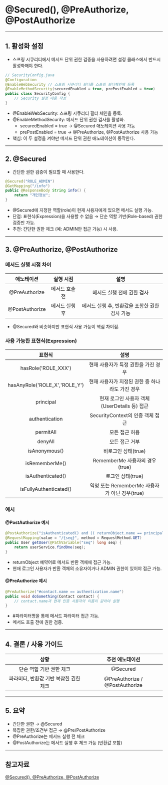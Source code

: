 # @Secured(), @PreAuthorize, @PostAuthorize

---

## 1. 활성화 설정

- 스프링 시큐리티에서 메서드 단위 권한 검증을 사용하려면 설정 클래스에서 반드시 활성화해야 한다.

```java
// SecurityConfig.java
@Configuration
@EnableWebSecurity // 스프링 시큐리티 필터를 스프링 필터체인에 등록
@EnableMethodSecurity(securedEnabled = true, prePostEnabled = true) 
public class SecurityConfig {
    // Security 설정 내용 작성
}
```
- @EnableWebSecurity: 스프링 시큐리티 필터 체인을 등록.
- @EnableMethodSecurity: 메서드 단위 권한 검사를 활성화.
  - securedEnabled = true → @Secured 애노테이션 사용 가능
  - prePostEnabled = true → @PreAuthorize, @PostAuthorize 사용 가능
- 핵심: 이 두 설정을 켜야만 메서드 단위 권한 애노테이션이 동작한다.

---

## 2️. @Secured

- 간단한 권한 검증이 필요할 때 사용한다.

```java
@Secured("ROLE_ADMIN")
@GetMapping("/info")
public @ResponseBody String info() {
    return "개인정보";
}
```
- @Secured에 지정한 역할(role)이 현재 사용자에게 있으면 메서드 실행 가능.
- 단점: 표현식(Expression)을 사용할 수 없음 → 단순 역할 기반(Role-based) 권한 검증만 가능.
- 추천: 간단한 권한 체크 (예: ADMIN만 접근 가능) 시 사용.

---

## 3️. @PreAuthorize, @PostAuthorize

### 메서드 실행 시점 차이

|애노테이션|	실행 시점|설명|
|:---:|:---:|:---:|
|@PreAuthorize	|메서드 호출 전	|메서드 실행 전에 권한 검사|
|@PostAuthorize	|메서드 실행 후	|메서드 실행 후, 반환값을 포함한 권한 검사 가능|
- @Secured와 비슷하지만 표현식 사용 가능이 핵심 차이점.

### 사용 가능한 표현식(Expression)


|표현식	|설명|
|:---:|:---:|
|hasRole('ROLE_XXX')	|현재 사용자가 특정 권한을 가진 경우|
|hasAnyRole('ROLE_X','ROLE_Y')	|현재 사용자가 지정된 권한 중 하나라도 가진 경우|
|principal	|현재 로그인 사용자 객체(UserDetails 등) 접근|
|authentication	|SecurityContext의 인증 객체 접근|
|permitAll	|모든 접근 허용|
|denyAll	|모든 접근 거부|
|isAnonymous()	| 비로그인 상태(true)|
|isRememberMe()	| RememberMe 사용자의 경우(true)|
|isAuthenticated()	|로그인 상태(true)|
|isFullyAuthenticated()	|익명 또는 RememberMe 사용자가 아닌 경우(true)|

### 예시

#### @PostAuthorize 예시

```java
@PostAuthorize("isAuthenticated() and (( returnObject.name == principal.name ) or hasRole('ROLE_ADMIN'))")
@RequestMapping(value = "/{seq}", method = RequestMethod.GET)
public User getUser(@PathVariable("seq") long seq) {
    return userService.findOne(seq);
}
```
- returnObject 예약어로 메서드 반환 객체에 접근 가능.
- 현재 로그인 사용자가 반환 객체의 소유자이거나 ADMIN 권한이 있어야 접근 가능.

####  @PreAuthorize 예시

```java
@PreAuthorize("#contact.name == authentication.name")
public void doSomething(Contact contact) {
    // contact.name과 현재 인증 사용자의 이름이 같아야 실행
}
```

- #파라미터명을 통해 메서드 파라미터 접근 가능.
- 메서드 호출 전에 권한 검증.

---

## 4️. 결론 / 사용 가이드

|상황	|추천 애노테이션|
|:---:|:---:|
|단순 역할 기반 권한 체크	| @Secured|
|파라미터, 반환값 기반 복잡한 권한 체크	|@PreAuthorize / @PostAuthorize|

---

## 5. 요약

- 간단한 권한 → @Secured
- 복잡한 권한/조건부 접근 → @Pre/PostAuthorize
- @PreAuthorize는 메서드 실행 전 체크
- @PostAuthorize는 메서드 실행 후 체크 가능 (반환값 포함)

---

## 참고자료

[@Secured(), @PreAuthorize, @PostAuthorize](https://velog.io/@joon6093/SecuredPreAuthorize-PostAuthorize)
